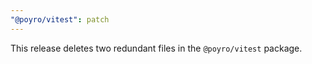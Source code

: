 ```yaml
---
"@poyro/vitest": patch
---
```


This release deletes two redundant files in the `@poyro/vitest` package.
